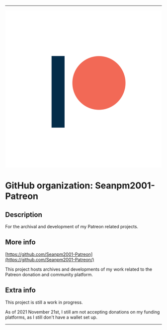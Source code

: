 
***

![PatreonLogoFlat.png failed to load. The file may be missing or corrupt. Check the file path for errors first.](/AdditionalInfo/2/Seanpm2001-Patreon/PatreonLogoFlat.png)

# GitHub organization: Seanpm2001-Patreon

## Description

For the archival and development of my Patreon related projects.

## More info

[https://github.com/Seanpm2001-Patreon](https://github.com/Seanpm2001-Patreon/)

This project hosts archives and developments of my work related to the Patreon donation and community platform.

## Extra info

This project is still a work in progress.

As of 2021 November 21st, I still am not accepting donations on my funding platforms, as I still don't have a wallet set up.

***
